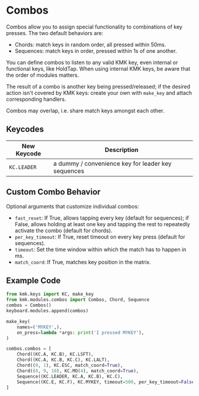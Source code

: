 # Combos
Combos allow you to assign special functionality to combinations of key presses.
The two default behaviors are:
* Chords: match keys in random order, all pressed within 50ms.
* Sequences: match keys in order, pressed within 1s of one another.

You can define combos to listen to any valid KMK key, even internal or
functional keys, like HoldTap. When using internal KMK keys, be aware that the
order of modules matters.

The result of a combo is another key being pressed/released; if the desired
action isn't covered by KMK keys: create your own with `make_key` and attach
corresponding handlers.

Combos may overlap, i.e. share match keys amongst each other.

## Keycodes
|New Keycode |Description                                         |
|------------|----------------------------------------------------|
|`KC.LEADER` | a dummy / convenience key for leader key sequences |

## Custom Combo Behavior
Optional arguments that customize individual combos:
* `fast_reset`: If True, allows tapping every key (default for sequences);
   if False, allows holding at least one key and tapping the rest to repeatedly
   activate the combo (default for chords).
* `per_key_timeout`: If True, reset timeout on every key press (default for
  sequences).
* `timeout`: Set the time window within which the match has to happen in ms.
* `match_coord`: If True, matches key position in the matrix.

## Example Code
```python
from kmk.keys import KC, make_key
from kmk.modules.combos import Combos, Chord, Sequence
combos = Combos()
keyboard.modules.append(combos)

make_key(
    names=('MYKEY',),
    on_press=lambda *args: print('I pressed MYKEY'),
)

combos.combos = [
    Chord((KC.A, KC.B), KC.LSFT),
    Chord((KC.A, KC.B, KC.C), KC.LALT),
    Chord((0, 1), KC.ESC, match_coord=True),
    Chord((8, 9, 10), KC.MO(4), match_coord=True),
    Sequence((KC.LEADER, KC.A, KC.B), KC.C),
    Sequence((KC.E, KC.F), KC.MYKEY, timeout=500, per_key_timeout=False, fast_reset=False)
]
```
